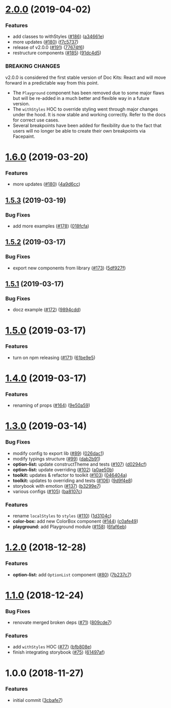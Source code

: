 # [2.0.0](https://github.com/doc-kits/react/compare/v1.6.0...v2.0.0) (2019-04-02)

### Features

- add classes to withStyles ([#186](https://github.com/doc-kits/react/issues/186)) ([a34661e](https://github.com/doc-kits/react/commit/a34661e))
- more updates ([#180](https://github.com/doc-kits/react/issues/180)) ([f7c5737](https://github.com/doc-kits/react/commit/f7c5737))
- release of v2.0.0 ([#191](https://github.com/doc-kits/react/issues/191)) ([77674f6](https://github.com/doc-kits/react/commit/77674f6))
- restructure components ([#185](https://github.com/doc-kits/react/issues/185)) ([91dc4d5](https://github.com/doc-kits/react/commit/91dc4d5))

### BREAKING CHANGES

v2.0.0 is considered the first stable version of Doc Kits: React and will move forward in a predictable way from this point.

- The `Playground` component has been removed due to some major flaws but will be re-added in a much better and flexible way in a future version.
- The `withStyles` HOC to override styling went through major changes under the hood. It is now stable and working correctly. Refer to the docs for correct use cases.
- Several breakpoints have been added for flexibility due to the fact that users will no longer be able to create their own breakpoints via Facepaint.

# [1.6.0](https://github.com/doc-kits/react/compare/v1.5.3...v1.6.0) (2019-03-20)

### Features

- more updates ([#180](https://github.com/doc-kits/react/issues/180)) ([4a9d6cc](https://github.com/doc-kits/react/commit/4a9d6cc))

## [1.5.3](https://github.com/doc-kits/react/compare/v1.5.2...v1.5.3) (2019-03-19)

### Bug Fixes

- add more examples ([#178](https://github.com/doc-kits/react/issues/178)) ([018fcfa](https://github.com/doc-kits/react/commit/018fcfa))

## [1.5.2](https://github.com/doc-kits/react/compare/v1.5.1...v1.5.2) (2019-03-17)

### Bug Fixes

- export new components from library ([#173](https://github.com/doc-kits/react/issues/173)) ([5df927f](https://github.com/doc-kits/react/commit/5df927f))

## [1.5.1](https://github.com/doc-kits/react/compare/v1.5.0...v1.5.1) (2019-03-17)

### Bug Fixes

- docz example ([#172](https://github.com/doc-kits/react/issues/172)) ([9894cdd](https://github.com/doc-kits/react/commit/9894cdd))

# [1.5.0](https://github.com/doc-kits/react/compare/v1.4.0...v1.5.0) (2019-03-17)

### Features

- turn on npm releasing ([#171](https://github.com/doc-kits/react/issues/171)) ([61be9e5](https://github.com/doc-kits/react/commit/61be9e5))

# [1.4.0](https://github.com/doc-kits/react/compare/v1.3.0...v1.4.0) (2019-03-17)

### Features

- renaming of props ([#164](https://github.com/doc-kits/react/issues/164)) ([9e50a59](https://github.com/doc-kits/react/commit/9e50a59))

# [1.3.0](https://github.com/doc-kits/react/compare/v1.2.0...v1.3.0) (2019-03-14)

### Bug Fixes

- modify config to export lib ([#89](https://github.com/doc-kits/react/issues/89)) ([026dac1](https://github.com/doc-kits/react/commit/026dac1))
- modify typings structure ([#99](https://github.com/doc-kits/react/issues/99)) ([dab2b91](https://github.com/doc-kits/react/commit/dab2b91))
- **option-list:** update constructTheme and tests ([#107](https://github.com/doc-kits/react/issues/107)) ([d0294cf](https://github.com/doc-kits/react/commit/d0294cf))
- **option-list:** update overriding ([#102](https://github.com/doc-kits/react/issues/102)) ([a0ae50b](https://github.com/doc-kits/react/commit/a0ae50b))
- **toolkit:** updates & refactor to toolkit ([#103](https://github.com/doc-kits/react/issues/103)) ([046404a](https://github.com/doc-kits/react/commit/046404a))
- **toolkit:** updates to overriding and tests ([#106](https://github.com/doc-kits/react/issues/106)) ([9d9f4e8](https://github.com/doc-kits/react/commit/9d9f4e8))
- storybook with emotion ([#137](https://github.com/doc-kits/react/issues/137)) ([b3299e7](https://github.com/doc-kits/react/commit/b3299e7))
- various configs ([#105](https://github.com/doc-kits/react/issues/105)) ([ba8107c](https://github.com/doc-kits/react/commit/ba8107c))

### Features

- rename `localStyles` to `styles` ([#110](https://github.com/doc-kits/react/issues/110)) ([1d3104c](https://github.com/doc-kits/react/commit/1d3104c))
- **color-box:** add new ColorBox component ([#144](https://github.com/doc-kits/react/issues/144)) ([c0afe49](https://github.com/doc-kits/react/commit/c0afe49))
- **playground:** add Playground module ([#158](https://github.com/doc-kits/react/issues/158)) ([6faf6eb](https://github.com/doc-kits/react/commit/6faf6eb))

# [1.2.0](https://github.com/doc-kits/react/compare/v1.1.0...v1.2.0) (2018-12-28)

### Features

- **option-list:** add `OptionList` component ([#80](https://github.com/doc-kits/react/issues/80)) ([7b237c7](https://github.com/doc-kits/react/commit/7b237c7))

# [1.1.0](https://github.com/doc-kits/react/compare/v1.0.0...v1.1.0) (2018-12-24)

### Bug Fixes

- renovate merged broken deps ([#71](https://github.com/doc-kits/react/issues/71)) ([809cde7](https://github.com/doc-kits/react/commit/809cde7))

### Features

- add `withStyles` HOC ([#77](https://github.com/doc-kits/react/issues/77)) ([bfb808e](https://github.com/doc-kits/react/commit/bfb808e))
- finish integrating storybook ([#75](https://github.com/doc-kits/react/issues/75)) ([61497af](https://github.com/doc-kits/react/commit/61497af))

# 1.0.0 (2018-11-27)

### Features

- initial commit ([3cbafe7](https://github.com/doc-kits/react/commit/3cbafe7))
